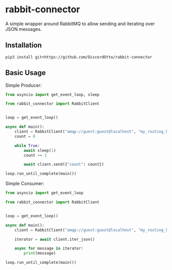 # rabbit-connector

A simple wrapper around RabbitMQ to allow sending and iterating over JSON messages.

## Installation

`pip3 install git+https://github.com/DiscordOtto/rabbit-connector`

## Basic Usage

Simple Producer:

```py
from asyncio import get_event_loop, sleep

from rabbit_connector import RabbitClient


loop = get_event_loop()

async def main():
    client = RabbitClient("amqp://guest:guest@localhost", "my_routing_key")
    count = 0

    while True:
        await sleep(1)
        count += 1

        await client.send({"count": count})

loop.run_until_complete(main())
```

Simple Consumer:

```py
from asyncio import get_event_loop

from rabbit_connector import RabbitClient


loop = get_event_loop()

async def main():
    client = RabbitClient("amqp://guest:guest@localhost", "my_routing_key")

    iterator = await client.iter_json()

    async for message in iterator:
        print(message)

loop.run_until_complete(main())
```
